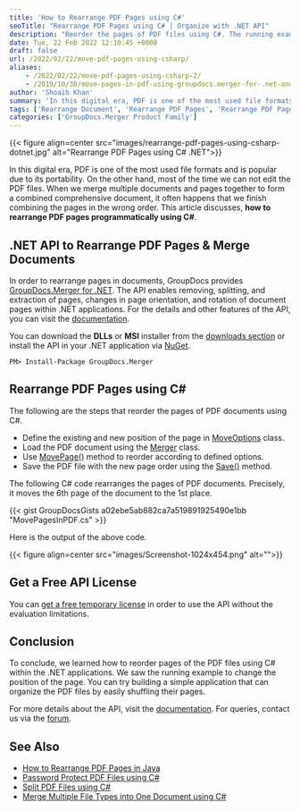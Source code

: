 ```yaml
---
title: 'How to Rearrange PDF Pages using C#'
seoTitle: "Rearrange PDF Pages using C# | Organize with .NET API"
description: "Reorder the pages of PDF files using C#. The running example shows how to correct the sequence of unordered PDF pages within the .NET application."
date: Tue, 22 Feb 2022 12:10:45 +0000
draft: false
url: /2022/02/22/move-pdf-pages-using-csharp/
aliases:
    - /2022/02/22/move-pdf-pages-using-csharp-2/
    - /2019/10/30/move-pages-in-pdf-using-groupdocs.merger-for-.net-and-java/
author: 'Shoaib Khan'
summary: 'In this digital era, PDF is one of the most used file formats and is popular due to its portability. On the other hand, most of the time we can not edit the PDF files. When we merge multiple documents and pages together to form a combined comprehensive document, it often happens that we finish combining the pages in the wrong order. This article discusses, **how to rearrange PDF pages programmatically using C#**.'
tags: ['Rearrange Document', 'Rearrange PDF Pages', 'Rearrange PDF Pages in CSharp']
categories: ['GroupDocs.Merger Product Family']
---
```




{{< figure align=center src="images/rearrange-pdf-pages-using-csharp-dotnet.jpg" alt="Rearrange PDF Pages using C# .NET">}}


In this digital era, PDF is one of the most used file formats and is popular due to its portability. On the other hand, most of the time we can not edit the PDF files. When we merge multiple documents and pages together to form a combined comprehensive document, it often happens that we finish combining the pages in the wrong order. This article discusses, **how to rearrange PDF pages programmatically using C#**.

## .NET API to Rearrange PDF Pages & Merge Documents

In order to rearrange pages in documents, GroupDocs provides [GroupDocs.Merger for .NET](https://products.groupdocs.com/merger/net/). The API enables removing, splitting, and extraction of pages, changes in page orientation, and rotation of document pages within .NET applications. For the details and other features of the API, you can visit the [documentation](https://docs.groupdocs.com/merger/net/).

You can download the **DLLs** or **MSI** installer from the [downloads section](https://downloads.groupdocs.com/merger) or install the API in your .NET application via [NuGet](https://www.nuget.org/packages/groupdocs.merger).

```
PM> Install-Package GroupDocs.Merger
```

## Rearrange PDF Pages using C#

The following are the steps that reorder the pages of PDF documents using C#.

*   Define the existing and new position of the page in [MoveOptions](https://apireference.groupdocs.com/merger/net/groupdocs.merger.domain.options/moveoptions) class.
*   Load the PDF document using the [Merger](https://apireference.groupdocs.com/merger/net/groupdocs.merger/merger) class.
*   Use [MovePage()](https://apireference.groupdocs.com/merger/net/groupdocs.merger/merger/methods/movepage) method to reorder according to defined options.
*   Save the PDF file with the new page order using the [Save()](https://apireference.groupdocs.com/merger/net/groupdocs.merger/merger/methods/save/index) method.

The following C# code rearranges the pages of PDF documents. Precisely, it moves the 6th page of the document to the 1st place.

{{< gist GroupDocsGists a02ebe5ab882ca7a519891925490e1bb "MovePagesInPDF.cs" >}}

Here is the output of the above code.



{{< figure align=center src="images/Screenshot-1024x454.png" alt="">}}


## Get a Free API License

You can [get a free temporary license](https://purchase.groupdocs.com/temporary-license) in order to use the API without the evaluation limitations.

## Conclusion

To conclude, we learned how to reorder pages of the PDF files using C# within the .NET applications. We saw the running example to change the position of the page. You can try building a simple application that can organize the PDF files by easily shuffling their pages.

For more details about the API, visit the [documentation](https://docs.groupdocs.com/merger/). For queries, contact us via the [forum](https://forum.groupdocs.com/).

## See Also

*   [How to Rearrange PDF Pages in Java](https://blog.groupdocs.com/2022/03/10/move-pdf-pages-in-java/)
*   [Password Protect PDF Files using C#](https://blog.groupdocs.com/2021/11/17/lock-unlock-pdf-files-with-password-using-csharp/)
*   [Split PDF Files using C#](https://blog.groupdocs.com/2021/10/11/split-pdf-files-in-csharp/)
*   [Merge Multiple File Types into One Document using C#](https://blog.groupdocs.com/2021/05/04/merge-multiple-file-types-using-csharp/)




